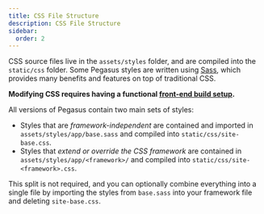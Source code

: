 ```yaml
---
title: CSS File Structure
description: CSS File Structure
sidebar:
  order: 2
---
```


CSS source files live in the `assets/styles` folder, and are compiled into the `static/css` folder.
Some Pegasus styles are written using [Sass](https://sass-lang.com/), which provides many benefits
and features on top of traditional CSS.

**Modifying CSS requires having a functional [front-end build setup](../front-end/overview.md).**

All versions of Pegasus contain two main sets of styles:

- Styles that are *framework-independent* are contained and imported in `assets/styles/app/base.sass` 
  and compiled into `static/css/site-base.css`.
- Styles that *extend or override the CSS framework* are contained in `assets/styles/app/<framework>/`
  and compiled into `static/css/site-<framework>.css`.

This split is not required, and you can optionally combine everything into a single file by importing the styles 
from `base.sass` into your framework file and deleting `site-base.css`.

